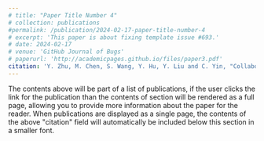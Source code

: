 ```yaml
---
# title: "Paper Title Number 4"
# collection: publications
#permalink: /publication/2024-02-17-paper-title-number-4
# excerpt: 'This paper is about fixing template issue #693.'
# date: 2024-02-17
# venue: 'GitHub Journal of Bugs'
# paperurl: 'http://academicpages.github.io/files/paper3.pdf'
citation: 'Y. Zhu, M. Chen, S. Wang, Y. Hu, Y. Liu and C. Yin, "Collaborative Reinforcement Learning Based Unmanned Aerial Vehicle (UAV) Trajectory Design for 3D UAV Tracking," in IEEE Transactions on Mobile Computing, Mar. 2024,'
---
```


The contents above will be part of a list of publications, if the user clicks the link for the publication than the contents of section will be rendered as a full page, allowing you to provide more information about the paper for the reader. When publications are displayed as a single page, the contents of the above "citation" field will automatically be included below this section in a smaller font.
